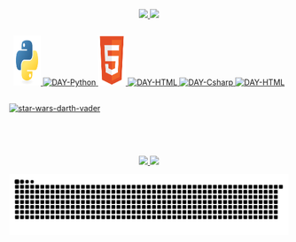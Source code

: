 
<div align="center">
  <a href="https://github.com/d4yane">
  <img height="150em" src="https://github-readme-stats.vercel.app/api?username=d4yane&show_icons=true&theme=tokyonight&include_all_commits=true&count_private=true"/>
  <img height="150em" src="https://github-readme-stats.vercel.app/api/top-langs/?username=d4yane&layout=compact&langs_count=7&theme=tokyonight"/>
</div>
  
  ##
  
<div align="center">
  <img height="90em" alt="DAY-Python" height="10" width="50" src="https://raw.githubusercontent.com/devicons/devicon/master/icons/python/python-original.svg">
  <img height="90em" alt="DAY-Python" height="10" width="50" src="https://icongr.am/devicon/mysql-original.svg?size=127&color=currentColor&colored=false.svg">
  <img height="90em" alt="DAY-HTML" height="10" width="50" src="https://raw.githubusercontent.com/devicons/devicon/master/icons/html5/html5-original.svg">
  <img height="90em" alt="DAY-HTML" height="10" width="50" src="https://icongr.am/devicon/c-original.svg?size=127&color=currentColor.svg">     
  <img height="90em" alt="DAY-Csharp" height="10" width="50" src="https://cdn.jsdelivr.net/gh/devicons/devicon/icons/cplusplus/cplusplus-original.svg">
  <img height="90em" alt="DAY-HTML" height="10" width="50"src="https://cdn.jsdelivr.net/gh/devicons/devicon/icons/figma/figma-original.svg">
</div>

##
  
![star-wars-darth-vader](https://user-images.githubusercontent.com/71047377/173170857-137a199c-1a4e-45ec-8fd6-c9f8fe163fb4.gif)
  
  
</div>
<div align="center">
  <img height="80em" a href="https://www.linkedin.com/in/dayane-ramos/" target="_blank"><img src="https://img.shields.io/badge/-LinkedIn-%230077B5?style=for-the-badge&logo=linkedin&logoColor=white" target="_blank"/>
  <img height="80em" a href = "mailto:d4yaneramos@gmail.com"><img src="https://img.shields.io/badge/-Gmail-%23333?style=for-the-badge&logo=gmail&logoColor=white" target="_blank"><//>
</div>
 
  
<div align="center">  
  
![Snake animation](https://github.com/d4yane/d4yane/blob/output/github-contribution-grid-snake.svg)
</div>


